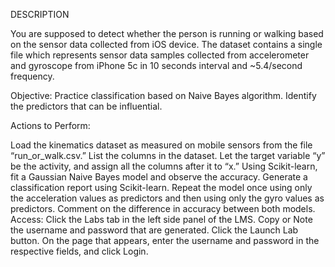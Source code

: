 DESCRIPTION

You are supposed to detect whether the person is running or walking based on the sensor data collected from iOS device. The dataset contains a single file which represents sensor data samples collected from accelerometer and gyroscope from iPhone 5c in 10 seconds interval and ~5.4/second frequency.

Objective: Practice classification based on Naive Bayes algorithm. Identify the predictors that can be influential.

Actions to Perform:

Load the kinematics dataset as measured on mobile sensors from the file “run_or_walk.csv.”
List the columns in the dataset.
Let the target variable “y” be the activity, and assign all the columns after it to “x.”
Using Scikit-learn, fit a Gaussian Naive Bayes model and observe the accuracy.
Generate a classification report using Scikit-learn.
Repeat the model once using only the acceleration values as predictors and then using only the gyro values as predictors.
Comment on the difference in accuracy between both models.
Access: Click the Labs tab in the left side panel of the LMS. Copy or Note the username and password that are generated. Click the Launch Lab button. On the page that appears, enter the username and password in the respective fields, and click Login.
